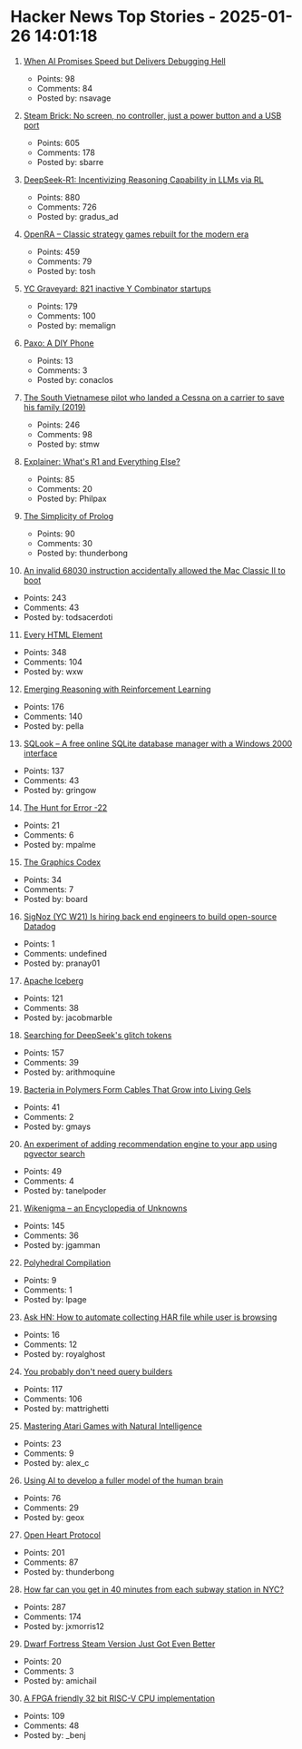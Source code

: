 # Hacker News Top Stories - 2025-01-26 14:01:18

1. [When AI Promises Speed but Delivers Debugging Hell](https://nsavage.substack.com/p/when-ai-promises-speed-but-delivers)
   - Points: 98
   - Comments: 84
   - Posted by: nsavage

2. [Steam Brick: No screen, no controller, just a power button and a USB port](https://crastinator-pro.github.io/steam-brick/)
   - Points: 605
   - Comments: 178
   - Posted by: sbarre

3. [DeepSeek-R1: Incentivizing Reasoning Capability in LLMs via RL](https://arxiv.org/abs/2501.12948)
   - Points: 880
   - Comments: 726
   - Posted by: gradus_ad

4. [OpenRA – Classic strategy games rebuilt for the modern era](https://www.openra.net/)
   - Points: 459
   - Comments: 79
   - Posted by: tosh

5. [YC Graveyard: 821 inactive Y Combinator startups](https://ycgraveyard.iamwillwang.com/)
   - Points: 179
   - Comments: 100
   - Posted by: memalign

6. [Paxo: A DIY Phone](https://paxo.fr/)
   - Points: 13
   - Comments: 3
   - Posted by: conaclos

7. [The South Vietnamese pilot who landed a Cessna on a carrier to save his family (2019)](https://www.historynet.com/maj-buang-lys-daring-feat-to-save-his-family/)
   - Points: 246
   - Comments: 98
   - Posted by: stmw

8. [Explainer: What's R1 and Everything Else?](https://timkellogg.me/blog/2025/01/25/r1)
   - Points: 85
   - Comments: 20
   - Posted by: Philpax

9. [The Simplicity of Prolog](https://bitsandtheorems.com/the-simplicity-of-prolog/)
   - Points: 90
   - Comments: 30
   - Posted by: thunderbong

10. [An invalid 68030 instruction accidentally allowed the Mac Classic II to boot](https://www.downtowndougbrown.com/2025/01/the-invalid-68030-instruction-that-accidentally-allowed-the-mac-classic-ii-to-successfully-boot-up/)
   - Points: 243
   - Comments: 43
   - Posted by: todsacerdoti

11. [Every HTML Element](https://iamwillwang.com/dollar/every-html-element/)
   - Points: 348
   - Comments: 104
   - Posted by: wxw

12. [Emerging Reasoning with Reinforcement Learning](https://hkust-nlp.notion.site/simplerl-reason)
   - Points: 176
   - Comments: 140
   - Posted by: pella

13. [SQLook – A free online SQLite database manager with a Windows 2000 interface](https://sqlook.com)
   - Points: 137
   - Comments: 43
   - Posted by: gringow

14. [The Hunt for Error -22](https://tweedegolf.nl/en/blog/145/the-hunt-for-error--22)
   - Points: 21
   - Comments: 6
   - Posted by: mpalme

15. [The Graphics Codex](https://graphicscodex.com/)
   - Points: 34
   - Comments: 7
   - Posted by: board

16. [SigNoz (YC W21) Is hiring back end engineers to build open-source Datadog](https://www.linkedin.com/posts/pranay01_inviting-backend-engineers-interested-activity-7275015683980075008-CzV9)
   - Points: 1
   - Comments: undefined
   - Posted by: pranay01

17. [Apache Iceberg](https://iceberg.apache.org/)
   - Points: 121
   - Comments: 38
   - Posted by: jacobmarble

18. [Searching for DeepSeek's glitch tokens](https://outsidetext.substack.com/p/anomalous-tokens-in-deepseek-v3-and)
   - Points: 157
   - Comments: 39
   - Posted by: arithmoquine

19. [Bacteria in Polymers Form Cables That Grow into Living Gels](https://www.caltech.edu/about/news/bacteria-in-polymers-form-cables-that-grow-into-living-gels)
   - Points: 41
   - Comments: 2
   - Posted by: gmays

20. [An experiment of adding recommendation engine to your app using pgvector search](https://silk.us/blog/vector-search-ai-integration/)
   - Points: 49
   - Comments: 4
   - Posted by: tanelpoder

21. [Wikenigma – an Encyclopedia of Unknowns](https://wikenigma.org.uk/start)
   - Points: 145
   - Comments: 36
   - Posted by: jgamman

22. [Polyhedral Compilation](http://polyhedral.info/)
   - Points: 9
   - Comments: 1
   - Posted by: lpage

23. [Ask HN: How to automate collecting HAR file while user is browsing](undefined)
   - Points: 16
   - Comments: 12
   - Posted by: royalghost

24. [You probably don't need query builders](https://mattrighetti.com/2025/01/20/you-dont-need-sql-builders)
   - Points: 117
   - Comments: 106
   - Posted by: mattrighetti

25. [Mastering Atari Games with Natural Intelligence](https://www.verses.ai/blog/mastering-atari-games-with-natural-intelligence)
   - Points: 23
   - Comments: 9
   - Posted by: alex_c

26. [Using AI to develop a fuller model of the human brain](https://magazine.ucsf.edu/building-a-silicon-brain)
   - Points: 76
   - Comments: 29
   - Posted by: geox

27. [Open Heart Protocol](https://openheart.fyi/)
   - Points: 201
   - Comments: 87
   - Posted by: thunderbong

28. [How far can you get in 40 minutes from each subway station in NYC?](https://subwaysheds.com/#11.27/40.7427/-73.9869)
   - Points: 287
   - Comments: 174
   - Posted by: jxmorris12

29. [Dwarf Fortress Steam Version Just Got Even Better](https://gamerant.com/dwarf-fortress-adventure-mode-release-roguelike-sim-features/)
   - Points: 20
   - Comments: 3
   - Posted by: amichail

30. [A FPGA friendly 32 bit RISC-V CPU implementation](https://github.com/SpinalHDL/VexRiscv)
   - Points: 109
   - Comments: 48
   - Posted by: _benj

